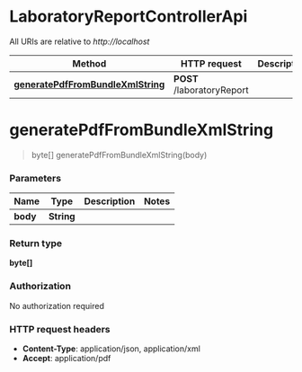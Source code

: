 # LaboratoryReportControllerApi

All URIs are relative to *http://localhost*

| Method | HTTP request | Description |
|------------- | ------------- | -------------|
| [**generatePdfFromBundleXmlString**](LaboratoryReportControllerApi.md#generatePdfFromBundleXmlString) | **POST** /laboratoryReport |  |


<a name="generatePdfFromBundleXmlString"></a>
# **generatePdfFromBundleXmlString**
> byte[] generatePdfFromBundleXmlString(body)



### Parameters

|Name | Type | Description  | Notes |
|------------- | ------------- | ------------- | -------------|
| **body** | **String**|  | |

### Return type

**byte[]**

### Authorization

No authorization required

### HTTP request headers

- **Content-Type**: application/json, application/xml
- **Accept**: application/pdf

